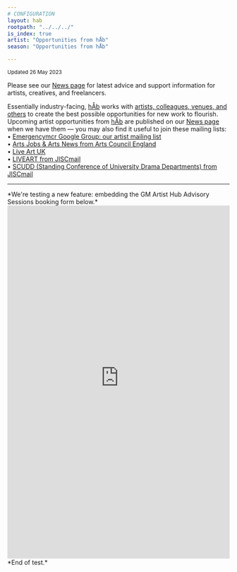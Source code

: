 ```yaml
---
# CONFIGURATION
layout: hab
rootpath: "../../../"
is_index: true
artist: "Opportunities from hÅb"
season: "Opportunities from hÅb"

---
```

<small>Updated 26 May 2023</small>        
        
Please see our [News page](/news/#artists) for latest advice and support information for artists, creatives, and freelancers.         
         
Essentially industry-facing, [hÅb](/hab) works with [artists, colleagues, venues, and others](/hab/partners) to create the best possible opportunities for new work to flourish. Upcoming artist opportunities from [hÅb](/hab) are published on our [News page](/news/#artists) when we have them — you may also find it useful to join these mailing lists:         
• [Emergencymcr Google Group: our artist mailing list](/hab/emergencymcr)         
• <a href="http://artsjobs.org.uk/subscribe" target="_blank">Arts Jobs & Arts News from Arts Council England</a>        
• <a href="http://liveartuk.org/pages/sign-up" target="_blank">Live Art UK</a>         
• <a href="http://jiscmail.ac.uk/cgi-bin/webadmin?A0=LIVEART" target="_blank">LIVEART from JISCmail</a>         
• <a href="http://jiscmail.ac.uk/cgi-bin/webadmin?A0=SCUDD" target="_blank">SCUDD (Standing Conference of University Drama Departments) from JISCmail</a>
<hr>         
*We're testing a new feature: embedding the GM Artist Hub Advisory Sessions booking form below.*        
<iframe src="https://app.squarespacescheduling.com/schedule.php?owner=19370486" title="Schedule Appointment" width="100%" height="800" frameBorder="0"></iframe><script src="https://embed.acuityscheduling.com/js/embed.js" type="text/javascript"></script>         
*End of test.*          
